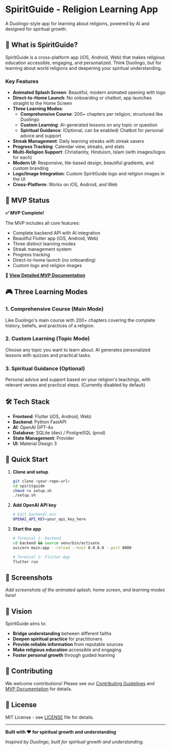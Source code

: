 # SpiritGuide - Religion Learning App

A Duolingo-style app for learning about religions, powered by AI and designed for spiritual growth.

## 🎯 What is SpiritGuide?

SpiritGuide is a cross-platform app (iOS, Android, Web) that makes religious education accessible, engaging, and personalized. Think Duolingo, but for learning about world religions and deepening your spiritual understanding.

### Key Features

- **Animated Splash Screen**: Beautiful, modern animated opening with logo
- **Direct-to-Home Launch**: No onboarding or chatbot, app launches straight to the Home Screen
- **Three Learning Modes**:
  - **Comprehensive Course**: 200+ chapters per religion, structured like Duolingo
  - **Custom Learning**: AI-generated lessons on any topic or question
  - **Spiritual Guidance**: (Optional, can be enabled) Chatbot for personal advice and support
- **Streak Management**: Daily learning streaks with streak savers
- **Progress Tracking**: Calendar view, streaks, and stats
- **Multi-Religion Support**: Christianity, Hinduism, Islam (with images/logos for each)
- **Modern UI**: Responsive, tile-based design, beautiful gradients, and custom branding
- **Logo/Image Integration**: Custom SpiritGuide logo and religion images in the UI
- **Cross-Platform**: Works on iOS, Android, and Web

## 🚀 MVP Status

**✅ MVP Complete!**

The MVP includes all core features:
- Complete backend API with AI integration
- Beautiful Flutter app (iOS, Android, Web)
- Three distinct learning modes
- Streak management system
- Progress tracking
- Direct-to-home launch (no onboarding)
- Custom logo and religion images

**📖 [View Detailed MVP Documentation](MVP_README.md)**

## 🎮 Three Learning Modes

### 1. Comprehensive Course (Main Mode)
Like Duolingo's main course with 200+ chapters covering the complete history, beliefs, and practices of a religion.

### 2. Custom Learning (Topic Mode)
Choose any topic you want to learn about. AI generates personalized lessons with quizzes and practical tasks.

### 3. Spiritual Guidance (Optional)
Personal advice and support based on your religion's teachings, with relevant verses and practical steps. (Currently disabled by default)

## 🛠️ Tech Stack

- **Frontend**: Flutter (iOS, Android, Web)
- **Backend**: Python FastAPI
- **AI**: OpenAI GPT-4o
- **Database**: SQLite (dev) / PostgreSQL (prod)
- **State Management**: Provider
- **UI**: Material Design 3

## 🚀 Quick Start

1. **Clone and setup**
   ```bash
   git clone <your-repo-url>
   cd spiritguide
   chmod +x setup.sh
   ./setup.sh
   ```

2. **Add OpenAI API key**
   ```bash
   # Edit backend/.env
   OPENAI_API_KEY=your_api_key_here
   ```

3. **Start the app**
   ```bash
   # Terminal 1: Backend
   cd backend && source venv/bin/activate
   uvicorn main:app --reload --host 0.0.0.0 --port 8000
   
   # Terminal 2: Flutter App
   flutter run
   ```

## 📱 Screenshots

*Add screenshots of the animated splash, home screen, and learning modes here!*

## 🎯 Vision

SpiritGuide aims to:
- **Bridge understanding** between different faiths
- **Deepen spiritual practice** for practitioners
- **Provide reliable information** from reputable sources
- **Make religious education** accessible and engaging
- **Foster personal growth** through guided learning

## 🤝 Contributing

We welcome contributions! Please see our [Contributing Guidelines](CONTRIBUTING.md) and [MVP Documentation](MVP_README.md) for details.

## 📄 License

MIT License - see [LICENSE](LICENSE) file for details.

---

**Built with ❤️ for spiritual growth and understanding**

*Inspired by Duolingo, built for spiritual growth and understanding.*
